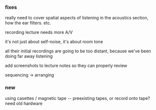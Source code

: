 ### fixes

really need to cover spatial aspects of listening in the acoustics section, how the ear filters. etc.

recording lecture needs more A/V

it's not just about self-noise, it's about room tone

all their initial recordings are going to be too distant, because we've been doing far away listening

add screenshots to lecture notes so they can properly review

sequencing -> arranging


### new

using casettes / magnetic tape -- preexisting tapes, or record onto tape? need old hardware
